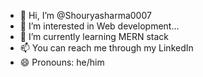 - 👋 Hi, I’m @Shouryasharma0007
- 👀 I’m interested in Web development...
- 🌱 I’m currently learning MERN stack 
- 📫 You can reach me through my LinkedIn
- 😄 Pronouns: he/him

<!---
Shouryasharma0007/Shouryasharma0007 is a ✨ special ✨ repository because its `README.md` (this file) appears on your GitHub profile.
You can click the Preview link to take a look at your changes.
--->
